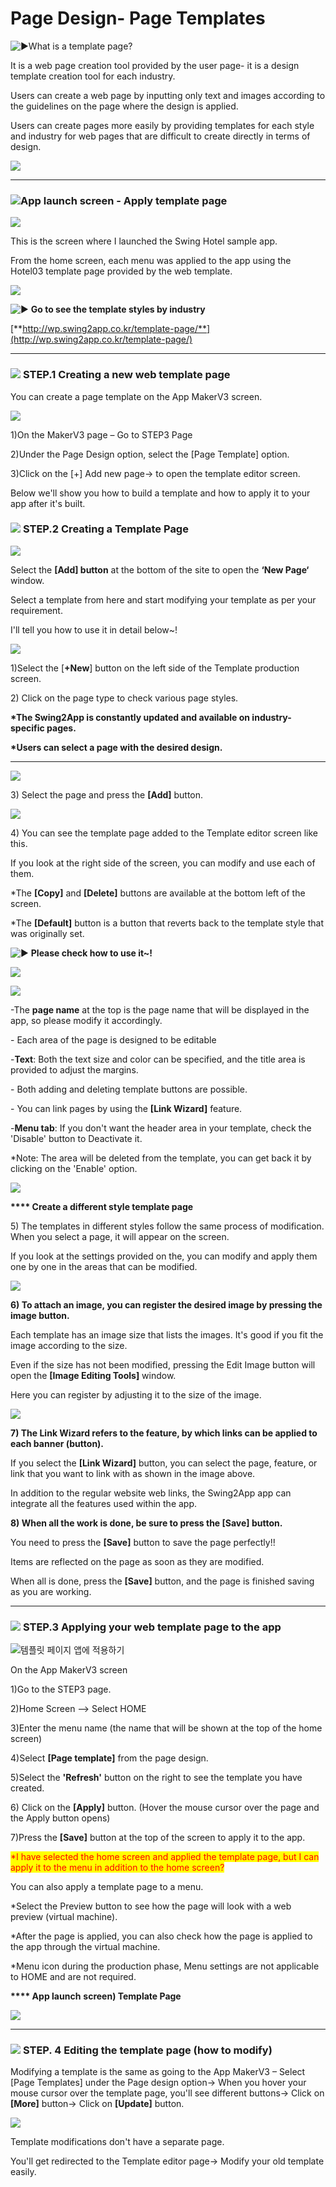 # Page Design- Page Templates

<img src="https://s.w.org/images/core/emoji/11/svg/25b6.svg" alt="▶" data-size="line">What is a template page?

It is a web page creation tool provided by the user page- it is a design template creation tool for each industry.&#x20;

Users can create a web page by inputting only text and images according to the guidelines on the page where the design is applied.

Users can create pages more easily by providing templates for each style and industry for web pages that are difficult to create directly in terms of design.&#x20;

![](https://wp.swing2app.co.kr/wp-content/uploads/2018/09/%ED%98%B8%ED%85%943-886\_2019.07.png)

***

### ![](https://wp.swing2app.co.kr/wp-content/uploads/2018/09/%EB%8B%A8%EB%9D%BD1-1.png)App launch screen - Apply template page

![](https://wp.swing2app.co.kr/wp-content/uploads/2018/09/%EB%85%B9%ED%99%94\_2020\_03\_05\_12\_51\_29\_731.gif)

This is the screen where I launched the Swing Hotel sample app.

From the home screen, each menu was applied to the app using the Hotel03 template page provided by the web template.

![](https://wp.swing2app.co.kr/wp-content/uploads/2018/10/%EC%BA%A1%EC%B2%9822.png)

<img src="https://s.w.org/images/core/emoji/11/svg/25b6.svg" alt="▶" data-size="line"> **Go to see the template styles by industry**

[**http://wp.swing2app.co.kr/template-page/**](http://wp.swing2app.co.kr/template-page/)

***

### ![](https://wp.swing2app.co.kr/wp-content/uploads/2020/04/%EB%8B%A8%EB%9D%BD1-1.png) **STEP.1** Creating a new web template page

You can create a page template on the App MakerV3 screen.

![](<../../../.gitbook/assets/1.. (30).png>)

1\)On the MakerV3 page – Go to STEP3 Page

2\)Under the Page Design option, select the \[Page Template] option.

3\)Click on the \[+] Add new page-> to open the template editor screen.

Below we'll show you how to build a template and how to apply it to your app after it's built.

### ![](https://wp.swing2app.co.kr/wp-content/uploads/2020/04/%EB%8B%A8%EB%9D%BD1-e1611212616323.png) **STEP.2** Creating a Template Page

![](<../../../.gitbook/assets/1.. (32).png>)

Select the **\[Add] button** at the bottom of the site to open the **‘New Page‘** window.

Select a template from here and start modifying your template as per your requirement.

I'll tell you how to use it in detail below\~!

![](<../../../.gitbook/assets/1.. (33).png>)

1\)Select the \[**+New**] button on the left side of the Template production screen.

2\) Click on the page type to check various page styles.

**\*The Swing2App is constantly updated and available on industry-specific pages.**

**\*Users can select a page with the desired design.**

***

![](<../../../.gitbook/assets/1.. (34).png>)

3\) Select the page and press the **\[Add]** button.

![](https://wp.swing2app.co.kr/wp-content/uploads/2018/09/%ED%85%9C%ED%94%8C%EB%A6%BF4\_19.09.png)

4\) You can see the template page added to the Template editor screen like this.

If you look at the right side of the screen, you can modify and use each of them.

\*The **\[Copy]** and **\[Delete]** buttons are available at the bottom left of the screen.

\*The **\[Default]** button is a button that reverts back to the template style that was originally set.

<img src="https://s.w.org/images/core/emoji/11/svg/25b6.svg" alt="▶" data-size="line"> **Please check how to use it\~!**

![](https://wp.swing2app.co.kr/wp-content/uploads/2018/09/%EB%85%B9%ED%99%94\_2019\_09\_25\_16\_46\_33\_274.gif)

![](https://wp.swing2app.co.kr/wp-content/uploads/2018/09/%EB%85%B9%ED%99%94\_2019\_09\_25\_16\_50\_15\_66.gif)

\-The **page name** at the top is the page name that will be displayed in the app, so please modify it accordingly.

\- ​Each area of ​​the page is designed to be editable

\-**Text**: Both the text size and color can be specified, and the title area is provided to adjust the margins.

\- Both adding and deleting template buttons are possible.

\- You can link pages by using the **\[Link Wizard]** feature.

\-**Menu tab**: If you don't want the header area in your template, check the 'Disable' button to Deactivate it.&#x20;

\*Note: The area will be deleted from the template, you can get back it by clicking on the 'Enable' option.

![](https://wp.swing2app.co.kr/wp-content/uploads/2018/10/%EC%A4%841.png)

**\*\*\*\* Create a different style template page**

5\) The templates in different styles follow the same process of modification. When you select a page, it will appear on the screen.

If you look at the settings provided on the, you can modify and apply them one by one in the areas that can be modified.

![](https://wp.swing2app.co.kr/wp-content/uploads/2018/09/%ED%85%9C%ED%94%8C%EB%A6%BF6\_19.09.png)

**6) To attach an image, you can register the desired image by pressing the image button.**

Each template has an image size that lists the images. It's good if you fit the image according to the size.

Even if the size has not been modified, pressing the Edit Image button will open the **\[Image Editing Tools]** window.

Here you can register by adjusting it to the size of the image.

![](https://wp.swing2app.co.kr/wp-content/uploads/2018/09/%ED%85%9C%ED%94%8C%EB%A6%BF8\_19.09.png)

**7) The Link Wizard refers to the feature, by which links can be applied to each banner (button).**

If you select the **\[Link Wizard]** button, you can select the page, feature, or link that you want to link with as shown in the image above.

In addition to the regular website web links, the Swing2App app can integrate all the features used within the app.

**8) When all the work is done, be sure to press the \[Save] button.**

You need to press the **\[Save]** button to save the page perfectly!!

Items are reflected on the page as soon as they are modified.

When all is done, press the **\[Save]** button, and the page is finished saving as you are working.

***

### ![](https://wp.swing2app.co.kr/wp-content/uploads/2020/04/%EB%8B%A8%EB%9D%BD1-1.png) **STEP.3** Applying your web template page to the app

![템플릿 페이지 앱에 적용하기](https://wp.swing2app.co.kr/wp-content/uploads/2022/07/%ED%85%9C%ED%94%8C%EB%A6%BF%ED%8E%98%EC%9D%B4%EC%A7%802.png)



On the App MakerV3 screen

1\)Go to the STEP3 page.

2\)Home Screen –> Select HOME

3\)Enter the menu name (the name that will be shown at the top of the home screen)

4\)Select **\[Page template]** from the page design.

5\)Select the **'Refresh'** button on the right to see the template you have created.

6\) Click on the **\[Apply]** button. (Hover the mouse cursor over the page and the Apply button opens)

7\)Press the **\[Save]** button at the top of the screen to apply it to the app.

<mark style="color:red;">\*I have selected the home screen and applied the template page, but I can apply it to the menu in addition to the home screen?</mark>

You can also apply a template page to a menu.

\*Select the Preview button to see how the page will look with a web preview (virtual machine).

\*After the page is applied, you can also check how the page is applied to the app through the virtual machine.

\*Menu icon during the production phase, Menu settings are not applicable to HOME and are not required.

**\*\*\*\* App launch** **screen) Template Page**&#x20;

![](https://wp.swing2app.co.kr/wp-content/uploads/2018/09/%EB%85%B9%ED%99%94\_2020\_03\_05\_12\_51\_29\_731.gif)

***

### ![](https://wp.swing2app.co.kr/wp-content/uploads/2020/04/%EB%8B%A8%EB%9D%BD1-e1611212616323.png) **STEP. 4** Editing the template page (how to modify)

Modifying a template is the same as going to the App MakerV3 – Select \[Page Templates] under the Page design option-> When you hover your mouse cursor over the template page, you'll see different buttons-> Click on **\[More]** button-> Click on **\[Update]** button.&#x20;

![](https://wp.swing2app.co.kr/wp-content/uploads/2022/07/%ED%85%9C%ED%94%8C%EB%A6%BF%ED%8E%98%EC%9D%B4%EC%A7%803.png)

Template modifications don't have a separate page.

You'll get redirected to the Template editor page-> Modify your old template easily.

